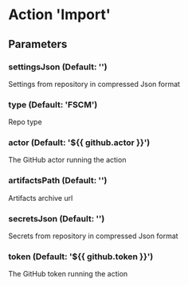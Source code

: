 # Action 'Import' 
## Parameters 
### settingsJson (Default: '') 
 Settings from repository in compressed Json format 

### type (Default: 'FSCM') 
 Repo type 

### actor (Default: '${{ github.actor }}') 
 The GitHub actor running the action 

### artifactsPath (Default: '') 
 Artifacts archive url 

### secretsJson (Default: '') 
 Secrets from repository in compressed Json format 

### token (Default: '${{ github.token }}') 
 The GitHub token running the action 


